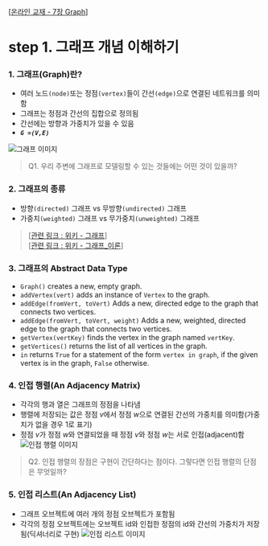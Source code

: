 [[온라인 교재 - 7장 Graph](https://runestone.academy/runestone/books/published/pythonds/Graphs/Objectives.html)]  
# step 1. 그래프 개념 이해하기
### 1. 그래프(Graph)란?  
- 여러 노드`(node)`또는 정점`(vertex)`들이 간선`(edge)`으로 연결된 네트워크를 의미함  
- 그래프는 정점과 간선의 집합으로 정의됨  
- 간선에는 방향과 가중치가 있을 수 있음
- <b><i>``G =(V,E)``</i></b>

![그래프 이미지](https://runestone.academy/runestone/books/published/pythonds/_images/digraph.png)
> Q1. 우리 주변에 그래프로 모델링할 수 있는 것들에는 어떤 것이 있을까?

### 2. 그래프의 종류
- 방향``(directed)`` 그래프 vs 무방향``(undirected)`` 그래프
- 가중치``(weighted)`` 그래프 vs 무가중치``(unweighted)`` 그래프

> [[관련 링크 : 위키 - 그래프](https://ko.wikipedia.org/wiki/그래프)]  
> [[관련 링크 : 위키 - 그래프_이론](https://ko.wikipedia.org/wiki/그래프_이론)]

### 3. 그래프의 Abstract Data Type  
- `Graph()` creates a new, empty graph.
- `addVertex(vert)` adds an instance of `Vertex` to the graph.
- `addEdge(fromVert, toVert)` Adds a new, directed edge to the graph that connects two vertices.
- `addEdge(fromVert, toVert, weight)` Adds a new, weighted, directed edge to the graph that connects two vertices.
- `getVertex(vertKey)` finds the vertex in the graph named `vertKey`.
- `getVertices()` returns the list of all vertices in the graph.
- `in` returns `True` for a statement of the form `vertex in graph`, if the given vertex is in the graph, `False` otherwise.

### 4. 인접 행렬(An Adjacency Matrix)
- 각각의 행과 열은 그래프의 정점을 나타냄
- 행렬에 저장되는 값은 정점 <i>v</i>에서 정점 <i>w</i>으로 연결된 간선의 가중치를 의미함(가중치가 없을 경우 1로 표기)
- 정점 <i>v</i>가 정점 <i>w</i>와 연결되었을 때 정점 <i>v</i>와 정점 <i>w</i>는 서로 인접(adjacent)함
![인접 행렬 이미지](https://runestone.academy/runestone/books/published/pythonds/_images/adjMat.png)

> Q2. 인접 행렬의 장점은 구현이 간단하다는 점이다. 그렇다면 인접 행렬의 단점은 무엇일까?

### 5. 인접 리스트(An Adjacency List)
- 그래프 오브젝트에 여러 개의 정점 오브젝트가 포함됨
- 각각의 정점 오브젝트에는 오브젝트 id와 인접한 정점의 id와 간선의 가중치가 저장됨(딕셔너리로 구현)
![인접 리스트 이미지](https://runestone.academy/runestone/books/published/pythonds/_images/adjlist.png)
